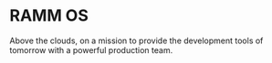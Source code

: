 # RAMM OS

Above the clouds, on a mission to provide the development tools of tomorrow with a powerful production team.
